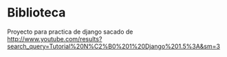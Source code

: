 Biblioteca
=========
Proyecto para practica de django sacado de 
http://www.youtube.com/results?search_query=Tutorial%20N%C2%B0%201%20Django%201.5%3A&sm=3
